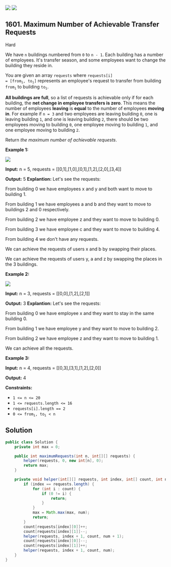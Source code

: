 [![](https://img.shields.io/github/stars/javadev/LeetCode-in-Java?label=Stars&style=flat-square)](https://github.com/javadev/LeetCode-in-Java)
[![](https://img.shields.io/github/forks/javadev/LeetCode-in-Java?label=Fork%20me%20on%20GitHub%20&style=flat-square)](https://github.com/javadev/LeetCode-in-Java/fork)

## 1601\. Maximum Number of Achievable Transfer Requests

Hard

We have `n` buildings numbered from `0` to `n - 1`. Each building has a number of employees. It's transfer season, and some employees want to change the building they reside in.

You are given an array `requests` where <code>requests[i] = [from<sub>i</sub>, to<sub>i</sub>]</code> represents an employee's request to transfer from building <code>from<sub>i</sub></code> to building <code>to<sub>i</sub></code>.

**All buildings are full**, so a list of requests is achievable only if for each building, the **net change in employee transfers is zero**. This means the number of employees **leaving** is **equal** to the number of employees **moving in**. For example if `n = 3` and two employees are leaving building `0`, one is leaving building `1`, and one is leaving building `2`, there should be two employees moving to building `0`, one employee moving to building `1`, and one employee moving to building `2`.

Return _the maximum number of achievable requests_.

**Example 1:**

![](https://assets.leetcode.com/uploads/2020/09/10/move1.jpg)

**Input:** n = 5, requests = \[\[0,1],[1,0],[0,1],[1,2],[2,0],[3,4]]

**Output:** 5 **Explantion:** Let's see the requests: 

From building 0 we have employees x and y and both want to move to building 1.

From building 1 we have employees a and b and they want to move to buildings 2 and 0 respectively. 

From building 2 we have employee z and they want to move to building 0.

From building 3 we have employee c and they want to move to building 4.

From building 4 we don't have any requests. 

We can achieve the requests of users x and b by swapping their places. 

We can achieve the requests of users y, a and z by swapping the places in the 3 buildings.

**Example 2:**

![](https://assets.leetcode.com/uploads/2020/09/10/move2.jpg)

**Input:** n = 3, requests = \[\[0,0],[1,2],[2,1]]

**Output:** 3 **Explantion:** Let's see the requests:

From building 0 we have employee x and they want to stay in the same building 0. 

From building 1 we have employee y and they want to move to building 2.

From building 2 we have employee z and they want to move to building 1. 

We can achieve all the requests.

**Example 3:**

**Input:** n = 4, requests = \[\[0,3],[3,1],[1,2],[2,0]]

**Output:** 4

**Constraints:**

*   `1 <= n <= 20`
*   `1 <= requests.length <= 16`
*   `requests[i].length == 2`
*   <code>0 <= from<sub>i</sub>, to<sub>i</sub> < n</code>

## Solution

```java
public class Solution {
    private int max = 0;

    public int maximumRequests(int n, int[][] requests) {
        helper(requests, 0, new int[n], 0);
        return max;
    }

    private void helper(int[][] requests, int index, int[] count, int num) {
        if (index == requests.length) {
            for (int i : count) {
                if (0 != i) {
                    return;
                }
            }
            max = Math.max(max, num);
            return;
        }
        count[requests[index][0]]++;
        count[requests[index][1]]--;
        helper(requests, index + 1, count, num + 1);
        count[requests[index][0]]--;
        count[requests[index][1]]++;
        helper(requests, index + 1, count, num);
    }
}
```